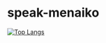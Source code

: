 # speak-menaiko

[![Top Langs](https://github-readme-stats.vercel.app/api/top-langs/?username=speak-mentaiko)](https://github.com/anuraghazra/github-readme-stats)

